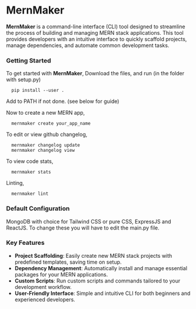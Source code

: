 # MernMaker

**MernMaker** is a command-line interface (CLI) tool designed to streamline the process of building and managing MERN stack applications. This tool provides developers with an intuitive interface to quickly scaffold projects, manage dependencies, and automate common development tasks.

### Getting Started

To get started with **MernMaker**, 
  Download the files, and run (in the folder with setup.py)

      pip install --user . 

  Add to PATH if not done. (see below for guide)

  Now to create a new MERN app,
  
      mernmaker create your_app_name

  To edit or view github changelog,

      mernmaker changelog update
      mernmaker changelog view

  To view code stats,

      mernmaker stats

  Linting,
 
      mernmaker lint

### Default Configuration
  MongoDB with choice for Tailwind CSS or pure CSS, ExpressJS and ReactJS.
  To change these you will have to edit the main.py file.

### Key Features

- **Project Scaffolding**: Easily create new MERN stack projects with predefined templates, saving time on setup.
- **Dependency Management**: Automatically install and manage essential packages for your MERN applications.
- **Custom Scripts**: Run custom scripts and commands tailored to your development workflow.
- **User-Friendly Interface**: Simple and intuitive CLI for both beginners and experienced developers.
